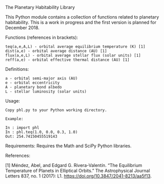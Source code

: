 The Planetary Habitability Library

This Python module contains a collection of functions related to planetary habitability.
This is a work in progress and the first version is planned for December 2018.

Functions (references in brackets):

	teq(a,e,A,L) - orbital average equilibrium temperature (K) [1]
	dist(a,e) - orbital average distance (AU) [1]
	flux(a,e,L) - orbital average stellar flux (solar units) [1]
	reff(a,e) - orbital effective thermal distance (AU) [1]

Definitions:
	
	a - orbital semi-major axis (AU)
	e - orbital eccentricity
	A - planetary bond albedo
	L - stellar luminosity (solar units)

Usage:

	Copy phl.py to your Python working directory. 
	
	Example:
	
	In : import phl
	In : phl.teq(1.0, 0.0, 0.3, 1.0)
	Out: 254.74150455519143
	
Requirements:
	Requires the Math and SciPy Python libraries.

References:

[1]	Méndez, Abel, and Edgard G. Rivera-Valentín. “The Equilibrium Temperature of
	Planets in Elliptical Orbits.” The Astrophysical Journal Letters 837, no. 1 (2017):
	L1. https://doi.org/10.3847/2041-8213/aa5f13.